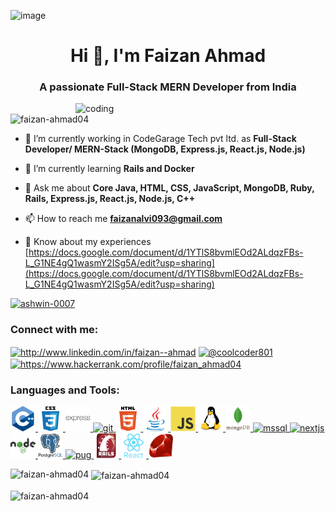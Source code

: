 ![image](https://user-images.githubusercontent.com/121715823/235297659-e41a14e9-f31a-4155-9bd7-7e5347f4a4fb.png)
<h1 align="center">Hi 👋, I'm Faizan Ahmad</h1>
<h3 align="center">A passionate Full-Stack MERN Developer from India</h3>

<img align="right" src="https://user-images.githubusercontent.com/55389276/140866485-8fb1c876-9a8f-4d6a-98dc-08c4981eaf70.gif" alt="coding" width="400">

<p align="left"> <img src="https://komarev.com/ghpvc/?username=faizan-ahmad04&label=Profile%20views&color=0e75b6&style=flat" alt="faizan-ahmad04" /> </p>

- 🔭 I’m currently working in CodeGarage Tech pvt ltd. as **Full-Stack Developer/ MERN-Stack (MongoDB, Express.js, React.js, Node.js)**

- 🌱 I’m currently learning **Rails and Docker**

- 💬 Ask me about **Core Java, HTML, CSS, JavaScript, MongoDB, Ruby, Rails, Express.js, React.js, Node.js, C++**

- 📫 How to reach me **faizanalvi093@gmail.com**

- 📄 Know about my experiences [https://docs.google.com/document/d/1YTlS8bvmlEOd2ALdqzFBs-L_G1NE4gQ1wasmY2ISg5A/edit?usp=sharing](https://docs.google.com/document/d/1YTlS8bvmlEOd2ALdqzFBs-L_G1NE4gQ1wasmY2ISg5A/edit?usp=sharing)

<p align="left"> <a href="https://github.com/ryo-ma/github-profile-trophy"><img src="https://github-profile-trophy.vercel.app/?username=ashwin-0007" alt="ashwin-0007" /></a> </p>

<h3 align="left">Connect with me:</h3>
<p align="left">
<a href="https://linkedin.com/in/http://www.linkedin.com/in/faizan--ahmad" target="blank"><img align="center" src="https://raw.githubusercontent.com/rahuldkjain/github-profile-readme-generator/master/src/images/icons/Social/linked-in-alt.svg" alt="http://www.linkedin.com/in/faizan--ahmad" height="30" width="40" /></a>
<a href="https://www.youtube.com/c/@coolcoder801" target="blank"><img align="center" src="https://raw.githubusercontent.com/rahuldkjain/github-profile-readme-generator/master/src/images/icons/Social/youtube.svg" alt="@coolcoder801" height="30" width="40" /></a>
<a href="https://www.hackerrank.com/https://www.hackerrank.com/profile/faizan_ahmad04" target="blank"><img align="center" src="https://raw.githubusercontent.com/rahuldkjain/github-profile-readme-generator/master/src/images/icons/Social/hackerrank.svg" alt="https://www.hackerrank.com/profile/faizan_ahmad04" height="30" width="40" /></a>
</p>

<h3 align="left">Languages and Tools:</h3>
<p align="left"> <a href="https://www.w3schools.com/cpp/" target="_blank" rel="noreferrer"> <img src="https://raw.githubusercontent.com/devicons/devicon/master/icons/cplusplus/cplusplus-original.svg" alt="cplusplus" width="40" height="40"/> </a> <a href="https://www.w3schools.com/css/" target="_blank" rel="noreferrer"> <img src="https://raw.githubusercontent.com/devicons/devicon/master/icons/css3/css3-original-wordmark.svg" alt="css3" width="40" height="40"/> </a> <a href="https://expressjs.com" target="_blank" rel="noreferrer"> <img src="https://raw.githubusercontent.com/devicons/devicon/master/icons/express/express-original-wordmark.svg" alt="express" width="40" height="40"/> </a> <a href="https://git-scm.com/" target="_blank" rel="noreferrer"> <img src="https://www.vectorlogo.zone/logos/git-scm/git-scm-icon.svg" alt="git" width="40" height="40"/> </a> <a href="https://www.w3.org/html/" target="_blank" rel="noreferrer"> <img src="https://raw.githubusercontent.com/devicons/devicon/master/icons/html5/html5-original-wordmark.svg" alt="html5" width="40" height="40"/> </a> <a href="https://www.java.com" target="_blank" rel="noreferrer"> <img src="https://raw.githubusercontent.com/devicons/devicon/master/icons/java/java-original.svg" alt="java" width="40" height="40"/> </a> <a href="https://developer.mozilla.org/en-US/docs/Web/JavaScript" target="_blank" rel="noreferrer"> <img src="https://raw.githubusercontent.com/devicons/devicon/master/icons/javascript/javascript-original.svg" alt="javascript" width="40" height="40"/> </a> <a href="https://www.linux.org/" target="_blank" rel="noreferrer"> <img src="https://raw.githubusercontent.com/devicons/devicon/master/icons/linux/linux-original.svg" alt="linux" width="40" height="40"/> </a> <a href="https://www.mongodb.com/" target="_blank" rel="noreferrer"> <img src="https://raw.githubusercontent.com/devicons/devicon/master/icons/mongodb/mongodb-original-wordmark.svg" alt="mongodb" width="40" height="40"/> </a> <a href="https://www.microsoft.com/en-us/sql-server" target="_blank" rel="noreferrer"> <img src="https://www.svgrepo.com/show/303229/microsoft-sql-server-logo.svg" alt="mssql" width="40" height="40"/> </a> <a href="https://nextjs.org/" target="_blank" rel="noreferrer"> <img src="https://cdn.worldvectorlogo.com/logos/nextjs-2.svg" alt="nextjs" width="40" height="40"/> </a> <a href="https://nodejs.org" target="_blank" rel="noreferrer"> <img src="https://raw.githubusercontent.com/devicons/devicon/master/icons/nodejs/nodejs-original-wordmark.svg" alt="nodejs" width="40" height="40"/> </a> <a href="https://www.postgresql.org" target="_blank" rel="noreferrer"> <img src="https://raw.githubusercontent.com/devicons/devicon/master/icons/postgresql/postgresql-original-wordmark.svg" alt="postgresql" width="40" height="40"/> </a> <a href="https://pugjs.org" target="_blank" rel="noreferrer"> <img src="https://cdn.worldvectorlogo.com/logos/pug.svg" alt="pug" width="40" height="40"/> </a> <a href="https://rubyonrails.org" target="_blank" rel="noreferrer"> <img src="https://raw.githubusercontent.com/devicons/devicon/master/icons/rails/rails-original-wordmark.svg" alt="rails" width="40" height="40"/> </a> <a href="https://reactjs.org/" target="_blank" rel="noreferrer"> <img src="https://raw.githubusercontent.com/devicons/devicon/master/icons/react/react-original-wordmark.svg" alt="react" width="40" height="40"/> </a> <a href="https://www.ruby-lang.org/en/" target="_blank" rel="noreferrer"> <img src="https://raw.githubusercontent.com/devicons/devicon/master/icons/ruby/ruby-original.svg" alt="ruby" width="40" height="40"/> </a> </p>

<p><img align="left" src="https://github-readme-stats.vercel.app/api/top-langs?username=faizan-ahmad04&show_icons=true&locale=en&layout=compact" alt="faizan-ahmad04" /></p>

<p>&nbsp;<img align="center" src="https://github-readme-stats.vercel.app/api?username=faizan-ahmad04&show_icons=true&locale=en" alt="faizan-ahmad04" /></p>

<p><img align="center" src="https://github-readme-streak-stats.herokuapp.com/?user=faizan-ahmad04&" alt="faizan-ahmad04" /></p>
